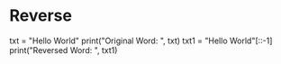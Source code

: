 # Reverse
txt = "Hello World"
print("Original Word: ", txt)
txt1 = "Hello World"[::-1]
print("Reversed Word: ", txt1)
